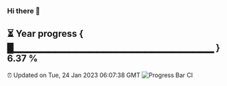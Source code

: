 ### Hi there 👋
⏳ Year progress { █▁▁▁▁▁▁▁▁▁▁▁▁▁▁▁▁▁▁▁▁▁▁▁▁▁▁▁▁▁ } 6.37 %
---
⏰ Updated on Tue, 24 Jan 2023 06:07:38 GMT
![Progress Bar CI](https://github.com/Moyi321/Moyi321/workflows/Progress%20Bar%20CI/badge.svg)
